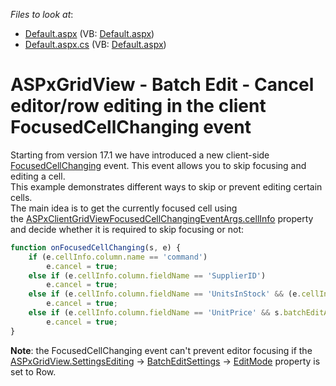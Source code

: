 <!-- default file list -->
*Files to look at*:

* [Default.aspx](./CS/Default.aspx) (VB: [Default.aspx](./VB/Default.aspx))
* [Default.aspx.cs](./CS/Default.aspx.cs) (VB: [Default.aspx](./VB/Default.aspx))
<!-- default file list end -->
# ASPxGridView - Batch Edit - Cancel editor/row editing in the client FocusedCellChanging event


Starting from version 17.1 we have introduced a new client-side <a href="https://documentation.devexpress.com/#AspNet/DevExpressWebScriptsASPxClientGridView_FocusedCellChangingtopic">FocusedCellChanging</a> event. This event allows you to skip focusing and editing a cell. <br>This example demonstrates different ways to skip or prevent editing certain cells.<br>The main idea is to get the currently focused cell using the <a href="https://documentation.devexpress.com/#AspNet/DevExpressWebScriptsASPxClientGridViewFocusedCellChangingEventArgs_cellInfotopic">ASPxClientGridViewFocusedCellChangingEventArgs.cellInfo</a> property and decide whether it is required to skip focusing or not:<br>


```js
function onFocusedCellChanging(s, e) {
    if (e.cellInfo.column.name == 'command')
        e.cancel = true;
    else if (e.cellInfo.column.fieldName == 'SupplierID')
        e.cancel = true;
    else if (e.cellInfo.column.fieldName == 'UnitsInStock' && (e.cellInfo.rowVisibleIndex < 3 || e.cellInfo.rowVisibleIndex > 7))
        e.cancel = true;
    else if (e.cellInfo.column.fieldName == 'UnitPrice' && s.batchEditApi.GetCellValue(e.cellInfo.rowVisibleIndex, 'UnitPrice') > 22)
        e.cancel = true;
}
```


<p><strong>Note</strong>: the FocusedCellChanging event can't prevent editor focusing if the <a href="https://documentation.devexpress.com/#AspNet/DevExpressWebASPxGridView_SettingsEditingtopic">ASPxGridView.SettingsEditing</a> -> <a href="https://documentation.devexpress.com/#AspNet/DevExpressWebASPxGridViewEditingSettings_BatchEditSettingstopic">BatchEditSettings</a> -> <a href="https://documentation.devexpress.com/#AspNet/DevExpressWebGridViewBatchEditSettings_EditModetopic">EditMode</a> property is set to Row.</p>

<br/>



